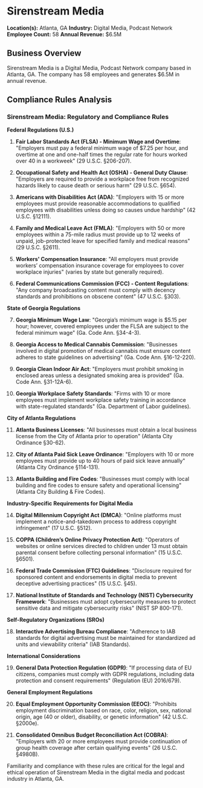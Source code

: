 # Sirenstream Media

**Location(s):** Atlanta, GA
**Industry:** Digital Media, Podcast Network
**Employee Count:** 58
**Annual Revenue:** $6.5M

## Business Overview

Sirenstream Media is a Digital Media, Podcast Network company based in Atlanta, GA. The company has 58 employees and generates $6.5M in annual revenue.



## Compliance Rules Analysis

### Sirenstream Media: Regulatory and Compliance Rules

**Federal Regulations (U.S.)**

1. **Fair Labor Standards Act (FLSA) - Minimum Wage and Overtime**: "Employers must pay a federal minimum wage of $7.25 per hour, and overtime at one and one-half times the regular rate for hours worked over 40 in a workweek" (29 U.S.C. §206-207).

2. **Occupational Safety and Health Act (OSHA) - General Duty Clause**: "Employers are required to provide a workplace free from recognized hazards likely to cause death or serious harm" (29 U.S.C. §654).

3. **Americans with Disabilities Act (ADA)**: "Employers with 15 or more employees must provide reasonable accommodations to qualified employees with disabilities unless doing so causes undue hardship" (42 U.S.C. §12111).

4. **Family and Medical Leave Act (FMLA)**: "Employers with 50 or more employees within a 75-mile radius must provide up to 12 weeks of unpaid, job-protected leave for specified family and medical reasons" (29 U.S.C. §2611).

5. **Workers' Compensation Insurance**: "All employers must provide workers’ compensation insurance coverage for employees to cover workplace injuries" (varies by state but generally required).

6. **Federal Communications Commission (FCC) - Content Regulations**: "Any company broadcasting content must comply with decency standards and prohibitions on obscene content" (47 U.S.C. §303).

**State of Georgia Regulations**

7. **Georgia Minimum Wage Law**: "Georgia’s minimum wage is $5.15 per hour; however, covered employees under the FLSA are subject to the federal minimum wage" (Ga. Code Ann. §34-4-3).

8. **Georgia Access to Medical Cannabis Commission**: "Businesses involved in digital promotion of medical cannabis must ensure content adheres to state guidelines on advertising" (Ga. Code Ann. §16-12-220).

9. **Georgia Clean Indoor Air Act**: "Employers must prohibit smoking in enclosed areas unless a designated smoking area is provided" (Ga. Code Ann. §31-12A-6).

10. **Georgia Workplace Safety Standards**: "Firms with 10 or more employees must implement workplace safety training in accordance with state-regulated standards" (Ga. Department of Labor guidelines).

**City of Atlanta Regulations**

11. **Atlanta Business Licenses**: "All businesses must obtain a local business license from the City of Atlanta prior to operation" (Atlanta City Ordinance §30-62).

12. **City of Atlanta Paid Sick Leave Ordinance**: "Employers with 10 or more employees must provide up to 40 hours of paid sick leave annually" (Atlanta City Ordinance §114-131).

13. **Atlanta Building and Fire Codes**: "Businesses must comply with local building and fire codes to ensure safety and operational licensing" (Atlanta City Building & Fire Codes).

**Industry-Specific Requirements for Digital Media**

14. **Digital Millennium Copyright Act (DMCA)**: "Online platforms must implement a notice-and-takedown process to address copyright infringement" (17 U.S.C. §512).

15. **COPPA (Children’s Online Privacy Protection Act)**: "Operators of websites or online services directed to children under 13 must obtain parental consent before collecting personal information" (15 U.S.C. §6501).

16. **Federal Trade Commission (FTC) Guidelines**: "Disclosure required for sponsored content and endorsements in digital media to prevent deceptive advertising practices" (15 U.S.C. §45).

17. **National Institute of Standards and Technology (NIST) Cybersecurity Framework**: "Businesses must adopt cybersecurity measures to protect sensitive data and mitigate cybersecurity risks" (NIST SP 800-171).

**Self-Regulatory Organizations (SROs)**

18. **Interactive Advertising Bureau Compliance**: "Adherence to IAB standards for digital advertising must be maintained for standardized ad units and viewability criteria" (IAB Standards).

**International Considerations**

19. **General Data Protection Regulation (GDPR)**: "If processing data of EU citizens, companies must comply with GDPR regulations, including data protection and consent requirements" (Regulation (EU) 2016/679).

**General Employment Regulations**

20. **Equal Employment Opportunity Commission (EEOC)**: "Prohibits employment discrimination based on race, color, religion, sex, national origin, age (40 or older), disability, or genetic information" (42 U.S.C. §2000e).

21. **Consolidated Omnibus Budget Reconciliation Act (COBRA)**: "Employers with 20 or more employees must provide continuation of group health coverage after certain qualifying events" (26 U.S.C. §4980B).

Familiarity and compliance with these rules are critical for the legal and ethical operation of Sirenstream Media in the digital media and podcast industry in Atlanta, GA.
